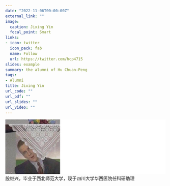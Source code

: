 ```yaml
---
date: "2022-11-06T00:00:00Z"
external_link: ""
image:
  caption: Jixing Yin
  focal_point: Smart
links:
- icon: twitter
  icon_pack: fab
  name: Follow
  url: https://twitter.com/hcp4715
slides: example
summary: the alumni of Hu Chuan-Peng
tags:
- Alumni
title: Jixing Yin
url_code: ""
url_pdf: ""
url_slides: ""
url_video: ""
---
```

![](images/yjx1.png)
殷继兴，毕业于西北师范大学，现于四川大学华西医院任科研助理
